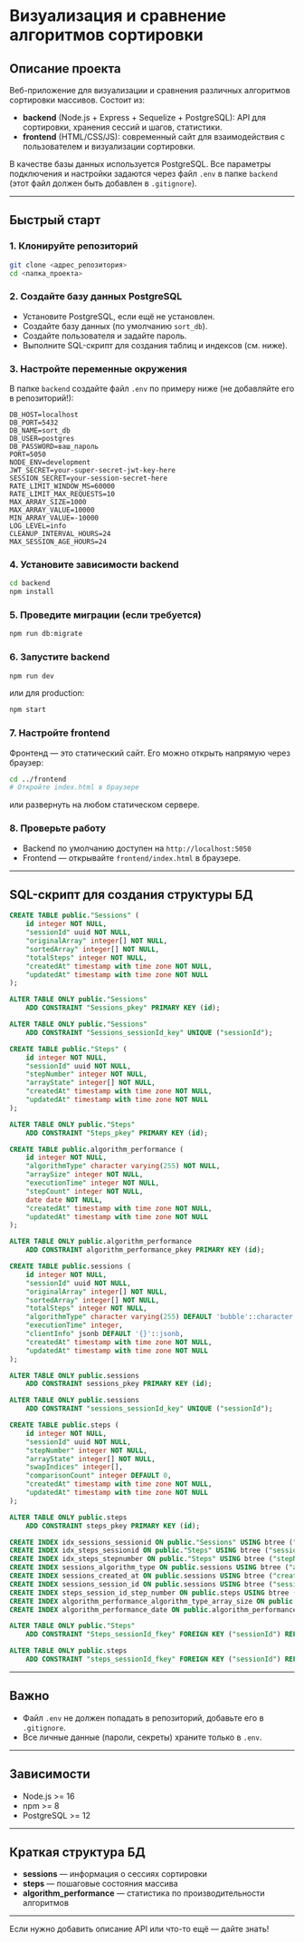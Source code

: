 # Визуализация и сравнение алгоритмов сортировки

## Описание проекта

Веб-приложение для визуализации и сравнения различных алгоритмов сортировки массивов. Состоит из:
- **backend** (Node.js + Express + Sequelize + PostgreSQL): API для сортировки, хранения сессий и шагов, статистики.
- **frontend** (HTML/CSS/JS): современный сайт для взаимодействия с пользователем и визуализации сортировки.

В качестве базы данных используется PostgreSQL. Все параметры подключения и настройки задаются через файл `.env` в папке `backend` (этот файл должен быть добавлен в `.gitignore`).

---

## Быстрый старт

### 1. Клонируйте репозиторий

```bash
git clone <адрес_репозитория>
cd <папка_проекта>
```

### 2. Создайте базу данных PostgreSQL

- Установите PostgreSQL, если ещё не установлен.
- Создайте базу данных (по умолчанию `sort_db`).
- Создайте пользователя и задайте пароль.
- Выполните SQL-скрипт для создания таблиц и индексов (см. ниже).

### 3. Настройте переменные окружения

В папке `backend` создайте файл `.env` по примеру ниже (не добавляйте его в репозиторий!):

```
DB_HOST=localhost
DB_PORT=5432
DB_NAME=sort_db
DB_USER=postgres
DB_PASSWORD=ваш_пароль
PORT=5050
NODE_ENV=development
JWT_SECRET=your-super-secret-jwt-key-here
SESSION_SECRET=your-session-secret-here
RATE_LIMIT_WINDOW_MS=60000
RATE_LIMIT_MAX_REQUESTS=10
MAX_ARRAY_SIZE=1000
MAX_ARRAY_VALUE=10000
MIN_ARRAY_VALUE=-10000
LOG_LEVEL=info
CLEANUP_INTERVAL_HOURS=24
MAX_SESSION_AGE_HOURS=24
```

### 4. Установите зависимости backend

```bash
cd backend
npm install
```

### 5. Проведите миграции (если требуется)

```bash
npm run db:migrate
```

### 6. Запустите backend

```bash
npm run dev
```
или для production:
```bash
npm start
```

### 7. Настройте frontend

Фронтенд — это статический сайт. Его можно открыть напрямую через браузер:
```bash
cd ../frontend
# Откройте index.html в браузере
```
или развернуть на любом статическом сервере.

### 8. Проверьте работу

- Backend по умолчанию доступен на `http://localhost:5050`
- Frontend — открывайте `frontend/index.html` в браузере.

---

## SQL-скрипт для создания структуры БД

```sql
CREATE TABLE public."Sessions" (
    id integer NOT NULL,
    "sessionId" uuid NOT NULL,
    "originalArray" integer[] NOT NULL,
    "sortedArray" integer[] NOT NULL,
    "totalSteps" integer NOT NULL,
    "createdAt" timestamp with time zone NOT NULL,
    "updatedAt" timestamp with time zone NOT NULL
);

ALTER TABLE ONLY public."Sessions"
    ADD CONSTRAINT "Sessions_pkey" PRIMARY KEY (id);

ALTER TABLE ONLY public."Sessions"
    ADD CONSTRAINT "Sessions_sessionId_key" UNIQUE ("sessionId");

CREATE TABLE public."Steps" (
    id integer NOT NULL,
    "sessionId" uuid NOT NULL,
    "stepNumber" integer NOT NULL,
    "arrayState" integer[] NOT NULL,
    "createdAt" timestamp with time zone NOT NULL,
    "updatedAt" timestamp with time zone NOT NULL
);

ALTER TABLE ONLY public."Steps"
    ADD CONSTRAINT "Steps_pkey" PRIMARY KEY (id);

CREATE TABLE public.algorithm_performance (
    id integer NOT NULL,
    "algorithmType" character varying(255) NOT NULL,
    "arraySize" integer NOT NULL,
    "executionTime" integer NOT NULL,
    "stepCount" integer NOT NULL,
    date date NOT NULL,
    "createdAt" timestamp with time zone NOT NULL,
    "updatedAt" timestamp with time zone NOT NULL
);

ALTER TABLE ONLY public.algorithm_performance
    ADD CONSTRAINT algorithm_performance_pkey PRIMARY KEY (id);

CREATE TABLE public.sessions (
    id integer NOT NULL,
    "sessionId" uuid NOT NULL,
    "originalArray" integer[] NOT NULL,
    "sortedArray" integer[] NOT NULL,
    "totalSteps" integer NOT NULL,
    "algorithmType" character varying(255) DEFAULT 'bubble'::character varying NOT NULL,
    "executionTime" integer,
    "clientInfo" jsonb DEFAULT '{}'::jsonb,
    "createdAt" timestamp with time zone NOT NULL,
    "updatedAt" timestamp with time zone NOT NULL
);

ALTER TABLE ONLY public.sessions
    ADD CONSTRAINT sessions_pkey PRIMARY KEY (id);

ALTER TABLE ONLY public.sessions
    ADD CONSTRAINT "sessions_sessionId_key" UNIQUE ("sessionId");

CREATE TABLE public.steps (
    id integer NOT NULL,
    "sessionId" uuid NOT NULL,
    "stepNumber" integer NOT NULL,
    "arrayState" integer[] NOT NULL,
    "swapIndices" integer[],
    "comparisonCount" integer DEFAULT 0,
    "createdAt" timestamp with time zone NOT NULL,
    "updatedAt" timestamp with time zone NOT NULL
);

ALTER TABLE ONLY public.steps
    ADD CONSTRAINT steps_pkey PRIMARY KEY (id);

CREATE INDEX idx_sessions_sessionid ON public."Sessions" USING btree ("sessionId");
CREATE INDEX idx_steps_sessionid ON public."Steps" USING btree ("sessionId");
CREATE INDEX idx_steps_stepnumber ON public."Steps" USING btree ("stepNumber");
CREATE INDEX sessions_algorithm_type ON public.sessions USING btree ("algorithmType");
CREATE INDEX sessions_created_at ON public.sessions USING btree ("createdAt");
CREATE INDEX sessions_session_id ON public.sessions USING btree ("sessionId");
CREATE INDEX steps_session_id_step_number ON public.steps USING btree ("sessionId", "stepNumber");
CREATE INDEX algorithm_performance_algorithm_type_array_size ON public.algorithm_performance USING btree ("algorithmType", "arraySize");
CREATE INDEX algorithm_performance_date ON public.algorithm_performance USING btree (date);

ALTER TABLE ONLY public."Steps"
    ADD CONSTRAINT "Steps_sessionId_fkey" FOREIGN KEY ("sessionId") REFERENCES public."Sessions"("sessionId") ON UPDATE CASCADE ON DELETE CASCADE;

ALTER TABLE ONLY public.steps
    ADD CONSTRAINT "steps_sessionId_fkey" FOREIGN KEY ("sessionId") REFERENCES public.sessions("sessionId") ON UPDATE CASCADE ON DELETE CASCADE;
```

---

## Важно
- Файл `.env` не должен попадать в репозиторий, добавьте его в `.gitignore`.
- Все личные данные (пароли, секреты) храните только в `.env`.

---

## Зависимости
- Node.js >= 16
- npm >= 8
- PostgreSQL >= 12

---

## Краткая структура БД
- **sessions** — информация о сессиях сортировки
- **steps** — пошаговые состояния массива
- **algorithm_performance** — статистика по производительности алгоритмов

---

Если нужно добавить описание API или что-то ещё — дайте знать!
